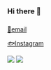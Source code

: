 ### Hi there 👋

###

[📨email](mailto:rnr062626@gmail.com?subject=[GitHub])

[🐟Instagram](https://www.instagram.com/coflar__/)


<img src="https://img.shields.io/badge/C-A8B9CC?style=flat&logo=C&logoColor=white"/>
<img src="https://img.shields.io/badge/Java-007396?style=flat-square&logo=java&logoColor=white"/></a>
